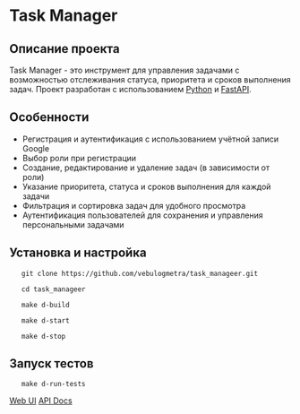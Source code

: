 # Task Manager

## Описание проекта
Task Manager - это инструмент для управления задачами с возможностью отслеживания статуса, приоритета и сроков выполнения задач. Проект разработан с использованием [Python](https://www.python.org/) и [FastAPI](https://fastapi.tiangolo.com/).

## Особенности
- Регистрация и аутентификация с использованием учётной записи Google 
- Выбор роли при регистрации
- Создание, редактирование и удаление задач (в зависимости от роли)
- Указание приоритета, статуса и сроков выполнения для каждой задачи
- Фильтрация и сортировка задач для удобного просмотра
- Аутентификация пользователей для сохранения и управления персональными задачами

## Установка и настройка

```shell
   git clone https://github.com/vebulogmetra/task_manageer.git
```
```shell
   cd task_manageer
```
```shell
   make d-build
```
```shell
   make d-start
```
```shell
   make d-stop
```

## Запуск тестов

```shell
   make d-run-tests
```

[Web UI](http://0.0.0.0:8000/front/pages/signup)
[API Docs](http://0.0.0.0:8000/docs)
